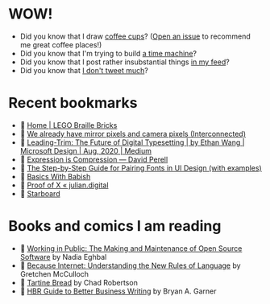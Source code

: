 # WOW!

- Did you know that I draw [coffee cups](https://papercups.mamuso.net/)? ([Open an issue](https://github.com/mamuso/papercups/issues) to recommend me great coffee places!)
- Did you know that I'm trying to build [a time machine](https://github.com/mamuso/fluxcapacitor)?
- Did you know that I post rather insubstantial things [in my feed](https://feed.mamuso.net/)?
- Did you know that [I don't tweet much](https://twitter.com/mamuso)?

# Recent bookmarks

- 👀 [Home | LEGO Braille Bricks](https://www.legobraillebricks.com/)
- 👀 [We already have mirror pixels and camera pixels (Interconnected)](http://interconnected.org/home/2020/08/19/more_on_screens)
- 👀 [Leading-Trim: The Future of Digital Typesetting | by Ethan Wang | Microsoft Design | Aug, 2020 | Medium](https://medium.com/microsoft-design/leading-trim-the-future-of-digital-typesetting-d082d84b202)
- 👀 [Expression is Compression — David Perell](https://www.perell.com/blog/expression-is-compression)
- 👀 [The Step-by-Step Guide for Pairing Fonts in UI Design (with examples)](https://learnui.design/blog/guide-pairing-fonts.html)
- 👀 [Basics With Babish](https://basicswithbabish.co/)
- 👀 [Proof of X « julian.digital](https://julian.digital/2020/08/06/proof-of-x/)
- 👀 [Starboard](https://starboard.gg/)


# Books and comics I am reading

- 📘 [Working in Public: The Making and Maintenance of Open Source Software](https://www.goodreads.com/book/show/54140556) by Nadia Eghbal
- 📘 [Because Internet: Understanding the New Rules of Language](https://www.goodreads.com/book/show/37834053) by Gretchen McCulloch
- 📘 [Tartine Bread](https://www.goodreads.com/book/show/42288156) by Chad Robertson
- 📘 [HBR Guide to Better Business Writing](https://www.goodreads.com/book/show/18917568) by Bryan A. Garner

